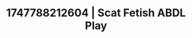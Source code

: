 ---
categories:
- Mutual desire
- Footjob
- Intimate moaning
- Dreamy pleasure
- Ebony
image: /assets/images/1747788212604.jpg
layout: post
seo:
  description: Featured content with exclusive ABDL Play, Scat Fetish. HD images available.
  keywords: ABDL Play, Scat Fetish
  og_image: /assets/images/1747788212604.jpg
  schema_type: VisualArtwork
tags:
- ABDL Play
- Scat Fetish
- '#1747788212604'
title: 1747788212604 | Scat Fetish ABDL Play
---